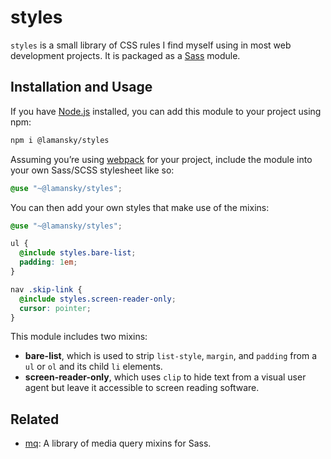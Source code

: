 # styles

`styles` is a small library of CSS rules I find myself using in most web development projects. It is packaged as a [Sass](https://sass-lang.com/) module.

## Installation and Usage

If you have [Node.js](https://nodejs.org/en/) installed, you can add this module to your project using npm:

```bash
npm i @lamansky/styles
```

Assuming you’re using [webpack](https://webpack.js.org/) for your project, include the module into your own Sass/SCSS stylesheet like so:

```scss
@use "~@lamansky/styles";
```

You can then add your own styles that make use of the mixins:

```scss
@use "~@lamansky/styles";

ul {
  @include styles.bare-list;
  padding: 1em;
}

nav .skip-link {
  @include styles.screen-reader-only;
  cursor: pointer;
}
```

This module includes two mixins:

* **bare-list**, which is used to strip `list-style`, `margin`, and `padding` from a `ul` or `ol` and its child `li` elements.
* **screen-reader-only**, which uses `clip` to hide text from a visual user agent but leave it accessible to screen reading software.

## Related

* [mq](https://github.com/lamansky/mq): A library of media query mixins for Sass.
